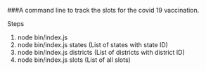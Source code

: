 ###A command line to track the slots for the covid 19 vaccination.

Steps
1. node bin/index.js 
2. node bin/index.js states (List of states with state ID)
3. node bin/index.js districts <stateid> (List of districts with district ID)
4. node bin/index.js slots <districtid> (List of all slots)
